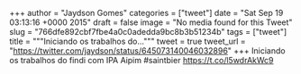 
+++
author = "Jaydson Gomes"
categories = ["tweet"]
date = "Sat Sep 19 03:13:16 +0000 2015"
draft = false
image = "No media found for this Tweet"
slug = "766dfe892cbf7fbe4a0c0adedda9bc8b3b51234b"
tags = ["tweet"]
title = """Iniciando os trabalhos do..."""
tweet = true
tweet_url = "https://twitter.com/jaydson/status/645073140046032896"
+++
Iniciando os trabalhos do findi com IPA Aipim #saintbier https://t.co/l5wdrAkWc9
